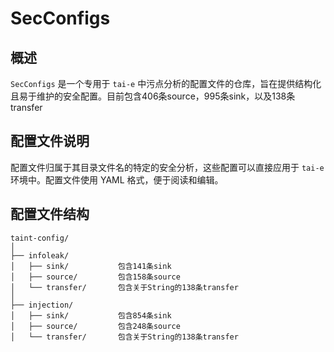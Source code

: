 # SecConfigs

## 概述

`SecConfigs` 是一个专用于 `tai-e` 中污点分析的配置文件的仓库，旨在提供结构化且易于维护的安全配置。目前包含406条source，995条sink，以及138条transfer


## 配置文件说明

配置文件归属于其目录文件名的特定的安全分析，这些配置可以直接应用于 `tai-e` 环境中。配置文件使用 YAML 格式，便于阅读和编辑。


## 配置文件结构

```
taint-config/
│
├── infoleak/
│   ├── sink/           包含141条sink
│   ├── source/         包含158条source
│   └── transfer/       包含关于String的138条transfer  
│
├── injection/
│   ├── sink/           包含854条sink
│   ├── source/         包含248条source
│   └── transfer/       包含关于String的138条transfer
```